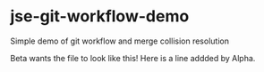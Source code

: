 # jse-git-workflow-demo
Simple demo of git workflow and merge collision resolution

Beta wants the file to look like this!
Here is a line addded by Alpha.

